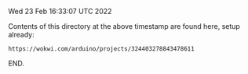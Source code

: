 Wed 23 Feb 16:33:07 UTC 2022

Contents of this directory at the above timestamp are found here, setup already:

    https://wokwi.com/arduino/projects/324403278843478611

END.
